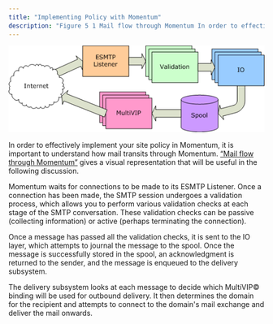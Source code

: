 ```yaml
---
title: "Implementing Policy with Momentum"
description: "Figure 5 1 Mail flow through Momentum In order to effectively implement your site policy in Momentum it is important to understand how mail transits through Momentum Figure 5 1 Mail flow through Momentum gives a visual representation that will be useful in the following discussion Momentum waits for connections..."
---
```



<a name="idp2915840"></a> <a name="policy.flow-diagram"></a> 


![](images/ecelerity-flow.png)

In order to effectively implement your site policy in Momentum, it is important to understand how mail transits through Momentum. [“Mail flow through Momentum”](/momentum/3/3-reference/3-reference-policy#policy.flow-diagram) gives a visual representation that will be useful in the following discussion.

Momentum waits for connections to be made to its ESMTP Listener. Once a connection has been made, the SMTP session undergoes a validation process, which allows you to perform various validation checks at each stage of the SMTP conversation. These validation checks can be passive (collecting information) or active (perhaps terminating the connection).

Once a message has passed all the validation checks, it is sent to the IO layer, which attempts to journal the message to the spool. Once the message is successfully stored in the spool, an acknowledgment is returned to the sender, and the message is enqueued to the delivery subsystem.

The delivery subsystem looks at each message to decide which MultiVIP© binding will be used for outbound delivery. It then determines the domain for the recipient and attempts to connect to the domain's mail exchange and deliver the mail onwards.